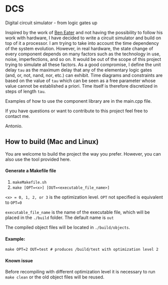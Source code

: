 # DCS
Digital circuit simulator - from logic gates up

Inspired by the work of [Ben Eater](https://www.youtube.com/watch?v=HyznrdDSSGM&list=PLowKtXNTBypGqImE405J2565dvjafglHU) and not having the possibility to follow his work with hardware, I have decided to write a circuit simulator and build on top of it a processor. I am trying to take into account the time dependency of the system evolution. However, in real hardware, the state change of every component depends on many factors such as the technology in use, noise, imperfections, and so on. It would be out of the scope of this project trying to simulate all these factors. As a good compromise, I define the unit delay `tau` as the maximum delay that any of the elementary logic gates (and, or, not, nand, nor, etc.) can exhibit. Time diagrams and constraints are based on the value of `tau` which can be seen as a free parameter whose value cannot be established a priori. Time itself is therefore discretized in steps of length `tau`.

Examples of how to use the component library are in the main.cpp file.

If you have questions or want to contribute to this project feel free to contact me.

Antonio.

## How to build (Mac and Linux)
You are welcome to build the project the way you prefer. However, you can also use the tool provided here.
#### Generate a Makefile file
1. ```makeMakefile.sh```
2. ```make [OPT=<x>] [OUT=<executable_file_name>]```

`<x> = 0, 1, 2, or 3` is the optimization level. ```OPT``` not specified is equivalent to ```OPT=0```

`executable_file_name` is the name of the executable file, which will be placed in the `./build` folder. The default name is `out`

The compiled object files will be located in `./build/objects`.

#### Example:
```
make OPT=2 OUT=test # produces /build/test with optimization level 2
```
#### Known issue
Before recompiling with different optimization level it is necessary to run `make clean` or the old object files will be reused.